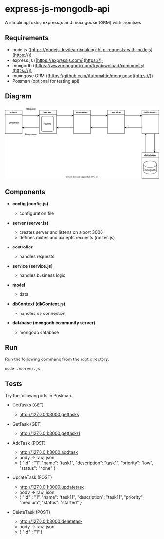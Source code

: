 # express-js-mongodb-api

A simple api using express.js and moongoose (ORM) with promises

## Requirements

* node.js ([https://nodejs.dev/learn/making-http-requests-with-nodejs](https://))
* express.js ([https://expressjs.com/](https://))
* mongodb ([https://www.mongodb.com/try/download/community](https://))
* moongose ORM ([https://github.com/Automattic/mongoose](https://))
* Postman (optional for testing api)

## Diagram

![Alt text](./diagram.svg)

## Components

* **config (config.js)**

  - configuration file

* **server (server.js)**

  - creates server and listens on a port 3000
  - defines routes and accepts requests (routes.js)
* **controller**

  - handles requests
* **service (service.js)**

  - handles business logic
* **model**

  - data
* **dbContext (dbContext.js)**

  - handles db connection
* **database (mongodb community server)**

  - mongodb database 

## Run

Run the following command from the root directory:

```
node .\server.js
```

## Tests

Try the following urls in Postman.

* GetTasks (GET)

  * http://127.0.0.1:3000/gettasks
* GetTask (GET)

  * http://127.0.0.1:3000/gettask/1
* AddTask (POST)

  * http://127.0.0.1:3000/addtask
  * body -> raw, json
  * { "id" : "1", "name": "task1", "description": "task1", "priority": "low", "status": "none" }
* UpdateTask (POST)

  * http://127.0.0.1:3000/updatetask
  * body -> raw, json
  * { "id" : "1", "name": "task11", "description": "task11", "priority": "medium", "status": "started" }
* DeleteTask (POST)

  * http://127.0.0.1:3000/deletetask
  * body -> raw, json
  * { "id" : "1" }

